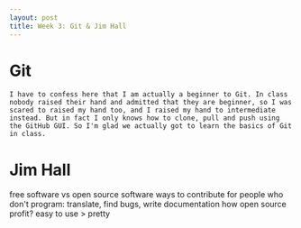 ```yaml
---
layout: post
title: Week 3: Git & Jim Hall
---
```


# Git

	I have to confess here that I am actually a beginner to Git. In class nobody raised their hand and admitted that they are beginner, so I was scared to raised my hand too, and I raised my hand to intermediate instead. But in fact I only knows how to clone, pull and push using the GitHub GUI. So I'm glad we actually got to learn the basics of Git in class. 

# Jim Hall

free software vs open source software
ways to contribute for people who don't program: translate, find bugs, write documentation
how open source profit?
easy to use > pretty